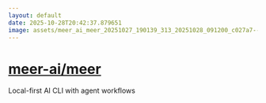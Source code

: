 ```yaml
---
layout: default
date: 2025-10-28T20:42:37.879651
image: assets/meer_ai_meer_20251027_190139_313_20251028_091200_c027a7--20251028T101314967--cropped.png
---
```


# [meer-ai/meer](https://github.com/meer-ai/meer/)

Local-first AI CLI with agent workflows
